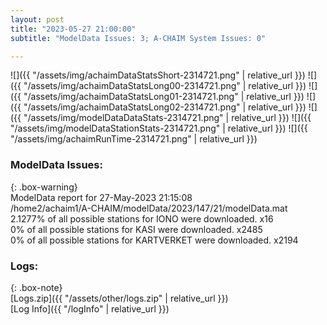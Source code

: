 ```yaml
---
layout: post
title: "2023-05-27 21:00:00"
subtitle: "ModelData Issues: 3; A-CHAIM System Issues: 0"

---
```


![]({{ "/assets/img/achaimDataStatsShort-2314721.png" | relative_url }})
![]({{ "/assets/img/achaimDataStatsLong00-2314721.png" | relative_url }})
![]({{ "/assets/img/achaimDataStatsLong01-2314721.png" | relative_url }})
![]({{ "/assets/img/achaimDataStatsLong02-2314721.png" | relative_url }})
![]({{ "/assets/img/modelDataDataStats-2314721.png" | relative_url }})
![]({{ "/assets/img/modelDataStationStats-2314721.png" | relative_url }})
![]({{ "/assets/img/achaimRunTime-2314721.png" | relative_url }})


### ModelData Issues:  
  
{: .box-warning}  
 ModelData report for 27-May-2023 21:15:08   
 /home2/achaim1/A-CHAIM/modelData/2023/147/21/modelData.mat   
 2.1277% of all possible stations for IONO were downloaded. x16   
 0% of all possible stations for KASI were downloaded. x2485   
 0% of all possible stations for KARTVERKET were downloaded. x2194   
  


### Logs:  
  
{: .box-note}  
[Logs.zip]({{ "/assets/other/logs.zip" | relative_url }})  
[Log Info]({{ "/logInfo" | relative_url }})  

